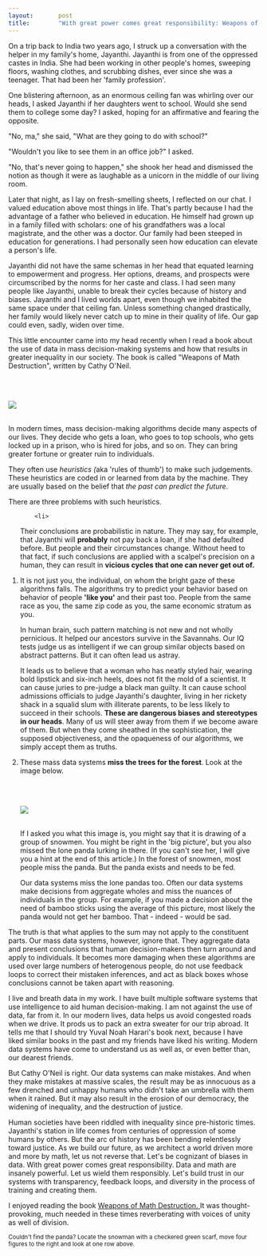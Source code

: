 ```yaml
---
layout:       post
title:        "With great power comes great responsibility: Weapons of Math Destruction"
---
```

<p>
    On a trip back to India two years ago, I struck up a conversation with 
    the helper in my family's home, Jayanthi. Jayanthi is from one of the oppressed castes in India. She had been working in other people's homes,
    sweeping floors, washing clothes, and scrubbing dishes, ever since she was a teenager. That 
    had been her 'family profession'.  
</p>
<p>
    One blistering afternoon, as an enormous ceiling fan was whirling over our
    heads, I asked Jayanthi if her daughters went to school. Would she send them to college some day? 
    I asked, hoping for an affirmative and fearing the opposite.
</p>
<p>
    "No, ma," she said, "What are they going to do with
    school?"
</p>
<p>
    "Wouldn't you like to see them in an office job?" I asked.
</p>
<p>
    "No, that's never going to happen," she shook her head and dismissed the
    notion as though it were as laughable as a unicorn in the middle of our living
    room.
</p>
<p>
    Later that night, as I lay on fresh-smelling sheets, I reflected on our chat. I valued education above most
    things in life. That's partly because I had the advantage of a father who 
    believed in education. He himself had grown up in a
    family filled with scholars: one of his grandfathers was a local
    magistrate, and the other was a doctor. Our family had been steeped in
    education for generations. I had personally seen how education can elevate a person's life. 
</p>
<p>
Jayanthi did not 
have the same schemas in her head that equated  
learning to empowerment and
    progress. Her options, dreams, and prospects were  
circumscribed by the norms for her caste and class. I had seen 
many people like Jayanthi, unable to break their cycles  
because of history and biases. Jayanthi and I lived worlds apart, even though 
we inhabited the same space under that ceiling fan. Unless something changed drastically, her family would likely never catch up to mine in their quality of life. Our gap could even, sadly,  
widen over time.
</p>
<p>
    This little encounter came into my head recently when I read a book about the use of 
    data in mass decision-making systems and how that results in greater
    inequality in our society. The book is called "Weapons of Math
    Destruction", written by Cathy O'Neil.
  </p>
  <br/><br/>

<img className="pb-5" src="https://thisisrajiraj.github.io/posts/images/weapons.jpg" 
    style="max-width: 50%;max-height: 50%"/>
<br/><br/>
  <p>
  In modern
    times, mass decision-making algorithms decide many aspects of our lives. 
      They decide
    who gets a loan, who goes to top schools, who gets locked up in a prison, who
    is hired for jobs, and so on. They can bring greater fortune or greater ruin to individuals. 
</p>
<p>They often use <em>heuristics (</em>aka
    'rules of thumb') to make such judgements. These heuristics are coded in or
    learned from data by the machine. They are usually based on the
    belief that <em>the</em> <em>past can predict the future</em>. 
</p>
<p>
    There are three problems with such heuristics.
</p>
<p>
    <ol>

        <li>
   Their conclusions are probabilistic in nature. They may say, for example, 
that Jayanthi will __probably__ not
 pay back a loan, if she 
had defaulted before. But people and their circumstances 
change. Without heed to that fact, 
if such conclusions are 
applied with a scalpel's precision on a human, 
they can result in 
<b>vicious cycles that one can never get 
out of.</b> 
        <li>
<p>
    It is not just you, the individual, on whom the bright gaze of these
    algorithms falls. The algorithms try to predict your behavior based on
            behavior of people <b>'like you'</b> and their past too. People from the same race as you, the same
    zip code as you, the same economic stratum as you.

</p>
<p>

In human brain, such 
pattern matching is not new and not wholly
    pernicious. It helped our ancestors survive in the Savannahs. Our IQ tests
    judge us as intelligent if we can group similar objects based on abstract
    patterns. But it can often lead us astray. 
</p>
<p> 
It
    leads us to believe that a woman who has neatly styled hair, wearing bold
    lipstick and six-inch heels, does not fit the mold of a scientist. It can
    cause juries to pre-judge a black man guilty. It can cause school
    admissions officials to judge Jayanthi's daughter, living in her rickety
    shack in a squalid slum with illiterate parents, to be less likely to
succeed in their schools.    <strong>These are dangerous biases and stereotypes in our heads</strong>.
    Many of us will steer away from them if we become aware of them. But
    when they come sheathed in the sophistication, the supposed objectiveness, and the opaqueness of our algorithms, we
    simply accept them as truths.
</li>
<li>
    These mass data systems <strong>miss the trees for the forest</strong>.
    Look at the image below. 

<br/><br/>

<img className="pb-5" src="https://thisisrajiraj.github.io/posts/images/snoman.jpg" 
    style="max-width: 60%;max-height: 60%"/>
<br/><br/>

If I asked you what this image is, you 
    might say that it is drawing of a group of snowmen. You might be right in the 'big
    picture', but you also missed the lone panda lurking in there. (If you
    can't see her, I will give you a hint at the end of this article.) In the
    forest of snowmen, most people miss the panda. But the panda exists and
    needs to be fed. 

</p>
<p>

Our data systems miss the lone pandas too. Often our data
    systems make decisions from aggregate wholes and miss the nuances of
    individuals in the group. For example, if you made a decision about the need of bamboo
    sticks using the average of this picture, most likely the panda
    would not get her bamboo. That - indeed - would be sad.
        </li></ol>
</p>
<p>
    The truth is that what applies to the sum may not apply to the constituent
    parts. Our mass data systems, however, ignore that. They aggregate data and
    present conclusions that human decision-makers then turn around and apply
    to individuals. It becomes more damaging when these algorithms are used
    over large numbers of heterogenous people, do not use feedback loops to
    correct their mistaken inferences, and act as black boxes whose conclusions
    cannot be taken apart with reasoning.
</p>
<p>
    I live and breath data in my work. I have built multiple software systems
    that use intelligence to aid human decision-making. I am not against the
    use of data, far from it. In our modern lives, data helps us avoid
    congested roads when we drive. It prods us to pack an extra sweater for our
    trip abroad. It tells me that I
    should try Yuval Noah Harari's book next, because I have liked similar
    books in the past and my friends have liked his writing. Modern data
    systems have come to understand us as well as, or even better than, our
    dearest friends.
</p>
<p>
    But Cathy O'Neil is right. Our data systems can make mistakes. And when
    they make mistakes at massive scales, the result may be as innocuous as a few
    drenched and unhappy humans who didn't take an umbrella with them when it rained. But it may
    also result in the erosion of our democracy, the widening of inequality, and the
    destruction of justice.
</p>
<p>
    Human societies have been riddled with inequality since pre-historic times.
    Jayanthi's station in life comes from centuries of oppression of some 
    humans by others. But the arc of history has been bending relentlessly toward
    justice. As we build our future, as we architect a world driven more and
    more by math, let us not reverse that. Let's be cognizant of biases in data. With great power
    comes great responsibility. Data and math are insanely powerful. Let us
    wield them responsibly. Let's build trust in our systems with transparency, feedback loops, and diversity in the process of training and creating them.
</p>
<p>
    I enjoyed reading the book
    <a href="https://www.amazon.com/dp/B019B6VCLO">
        Weapons of Math Destruction.
    </a>
     It was thought-provoking, much needed in these times reverberating with voices of unity as well of division. 
</p>
<p>
    <small>Couldn't find the panda? Locate the snowman with a checkered green scarf, move four figures to the right and look at one row above. </small>
</p>